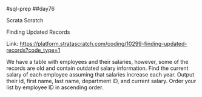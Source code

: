 #sql-prep
##day76

Scrata Scratch 

Finding Updated Records

Link:
https://platform.stratascratch.com/coding/10299-finding-updated-records?code_type=1

We have a table with employees and their salaries, however, some of the records are old and contain outdated salary information. Find the current salary of each employee assuming that salaries increase each year. Output their id, first name, last name, department ID, and current salary. Order your list by employee ID in ascending order.